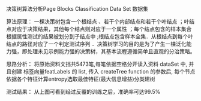 决策树算法分析Page Blocks Classification Data Set 数据集

算法原理：
一棵决策树包含一个根结点 、若干个内部结点和若干个叶结点 ；叶结点对应于决策结果，其他每个结点则对应于一个属性 ；每个结点包含的样本集合根据属性测试的结果被划分到子结点中 ;根结点包含样本全集．从根结点到每个叶结点的路径对应了一个判定测试序列 ．决策树学习的目的是为了产生一棵泛化能力强，即处理未见示例能力强的决策树，其基本流程遵循简单且直观的分治策略。

思路分析：
将原始资料文挡共5473笔,每笔依据空格分开读入资料 dataSet 中, 并且创建 标签向量featLabels 的 list, 传入 createTree function 的参数后, 每个节点依据各个特征计算entropy选取最佳特征(最大信息增益)分类建树

测试结果：
从上图可看到经过反覆的训练之后，准确率可达99.5%
